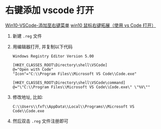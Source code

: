 # 右键添加 vscode 打开

[Win10-VSCode-添加至右键菜单](https://juejin.cn/post/7028823525125259272)
[win10 鼠标右键拓展（使用 vs Code 打开）](https://blog.csdn.net/bigbear00007/article/details/90705038)

1. 新建 `.reg` 文件
2. 用编辑器打开, 并复制以下代码

   ```shell
   Windows Registry Editor Version 5.00

   [HKEY_CLASSES_ROOT\Directory\shell\VSCode]
   @="Open with Code"
   "Icon"="C:\\Program Files\\Microsoft VS Code\\Code.exe"

   [HKEY_CLASSES_ROOT\Directory\shell\VSCode\command]
   @="\"C:\\Program Files\\Microsoft VS Code\\Code.exe\" \"%V\""
   ```

3. 修改地址, 比如:

   ```shell
   C:\\Users\\fxf\\AppData\\Local\\Programs\\Microsoft VS Code\\Code.exe
   ```

4. 然后双击 `.reg` 文件注册即可
